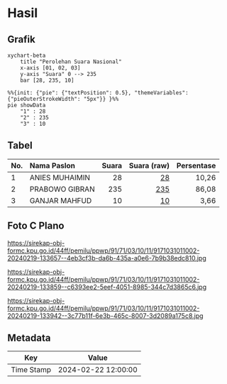# Hasil

## Grafik

```mermaid
xychart-beta
    title "Perolehan Suara Nasional"
    x-axis [01, 02, 03]
    y-axis "Suara" 0 --> 235
    bar [28, 235, 10]
```

```mermaid
%%{init: {"pie": {"textPosition": 0.5}, "themeVariables": {"pieOuterStrokeWidth": "5px"}} }%%
pie showData
    "1" : 28
    "2" : 235
    "3" : 10
```

## Tabel

| No. | Nama Paslon    | Suara | Suara (raw) | Persentase |
|:--- |:-------------- | -----:| -----------:| ----------:|
| 1   | ANIES MUHAIMIN | 28    | [28][p-1]   | 10,26      |
| 2   | PRABOWO GIBRAN | 235   | [235][p-2]  | 86,08      |
| 3   | GANJAR MAHFUD  | 10    | [10][p-3]   | 3,66       |


[p-1]: https://github.com/gigit-pemilu/pemilu-2024/blob/main/pilpres/hitung-suara/sub/91-papua/sub/71-kota-jayapura/sub/03-abepura/sub/1011-abepantai/sub/002-tps/sub/paslon-1.txt
[p-2]: https://github.com/gigit-pemilu/pemilu-2024/blob/main/pilpres/hitung-suara/sub/91-papua/sub/71-kota-jayapura/sub/03-abepura/sub/1011-abepantai/sub/002-tps/sub/paslon-2.txt
[p-3]: https://github.com/gigit-pemilu/pemilu-2024/blob/main/pilpres/hitung-suara/sub/91-papua/sub/71-kota-jayapura/sub/03-abepura/sub/1011-abepantai/sub/002-tps/sub/paslon-3.txt

## Foto C Plano

https://sirekap-obj-formc.kpu.go.id/44ff/pemilu/ppwp/91/71/03/10/11/9171031011002-20240219-133657--4eb3cf3b-da6b-435a-a0e6-7b9b38edc810.jpg

https://sirekap-obj-formc.kpu.go.id/44ff/pemilu/ppwp/91/71/03/10/11/9171031011002-20240219-133859--c6393ee2-5eef-4051-8985-344c7d3865c6.jpg

https://sirekap-obj-formc.kpu.go.id/44ff/pemilu/ppwp/91/71/03/10/11/9171031011002-20240219-133942--3c77b11f-6e3b-465c-8007-3d2089a175c8.jpg


## Metadata

| Key        | Value               |
| ---------- | ------------------- |
| Time Stamp | 2024-02-22 12:00:00 |



